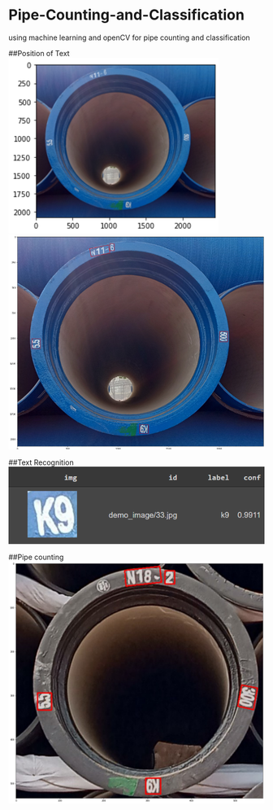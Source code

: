 # Pipe-Counting-and-Classification
using machine learning and openCV for pipe counting and classification


##Position of Text
![Screenshot](1.png)
![Screenshot](2.png)


##Text Recognition
![Screenshot](5.png)


##Pipe counting
![Screenshot](3.png)
